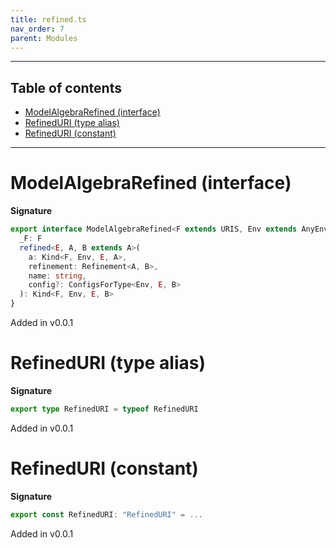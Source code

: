 ```yaml
---
title: refined.ts
nav_order: 7
parent: Modules
---
```


---

<h2 class="text-delta">Table of contents</h2>

- [ModelAlgebraRefined (interface)](#modelalgebrarefined-interface)
- [RefinedURI (type alias)](#refineduri-type-alias)
- [RefinedURI (constant)](#refineduri-constant)

---

# ModelAlgebraRefined (interface)

**Signature**

```ts
export interface ModelAlgebraRefined<F extends URIS, Env extends AnyEnv> {
  _F: F
  refined<E, A, B extends A>(
    a: Kind<F, Env, E, A>,
    refinement: Refinement<A, B>,
    name: string,
    config?: ConfigsForType<Env, E, B>
  ): Kind<F, Env, E, B>
}
```

Added in v0.0.1

# RefinedURI (type alias)

**Signature**

```ts
export type RefinedURI = typeof RefinedURI
```

Added in v0.0.1

# RefinedURI (constant)

**Signature**

```ts
export const RefinedURI: "RefinedURI" = ...
```

Added in v0.0.1
